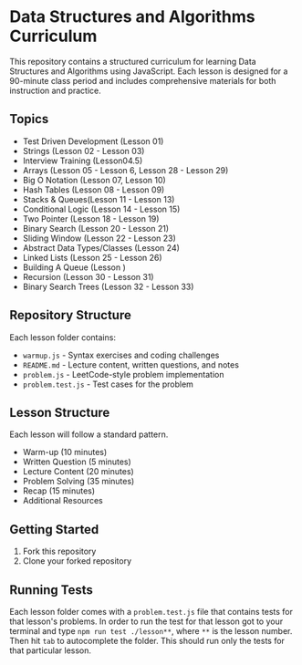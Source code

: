 # Data Structures and Algorithms Curriculum

This repository contains a structured curriculum for learning Data Structures and Algorithms using JavaScript. Each lesson is designed for a 90-minute class period and includes comprehensive materials for both instruction and practice.

## Topics

- Test Driven Development (Lesson 01)
- Strings (Lesson 02 - Lesson 03)
- Interview Training (Lesson04.5)
- Arrays (Lesson 05 - Lesson 6, Lesson 28 - Lesson 29)
- Big O Notation (Lesson 07, Lesson 10)
- Hash Tables (Lesson 08 - Lesson 09)
- Stacks & Queues(Lesson 11 - Lesson 13)
- Conditional Logic (Lesson 14 - Lesson 15)
- Two Pointer (Lesson 18 - Lesson 19)
- Binary Search (Lesson 20 - Lesson 21)
- Sliding Window (Lesson 22 - Lesson 23)
- Abstract Data Types/Classes (Lesson 24)
- Linked Lists (Lesson 25 - Lesson 26)
- Building A Queue (Lesson )
- Recursion (Lesson 30 - Lesson 31)
- Binary Search Trees (Lesson 32 - Lesson 33)

## Repository Structure

Each lesson folder contains:

- `warmup.js` - Syntax exercises and coding challenges
- `README.md` - Lecture content, written questions, and notes
- `problem.js` - LeetCode-style problem implementation
- `problem.test.js` - Test cases for the problem

## Lesson Structure

Each lesson will follow a standard pattern.

- Warm-up (10 minutes)
- Written Question (5 minutes)
- Lecture Content (20 minutes)
- Problem Solving (35 minutes)
- Recap (15 minutes)
- Additional Resources

## Getting Started

1. Fork this repository
2. Clone your forked repository

## Running Tests

Each lesson folder comes with a `problem.test.js` file that contains tests for that lesson's problems.
In order to run the test for that lesson got to your terminal and type
`npm run test ./lesson**`, where `**` is the lesson number.
Then hit `tab` to autocomplete the folder.
This should run only the tests for that particular lesson.

